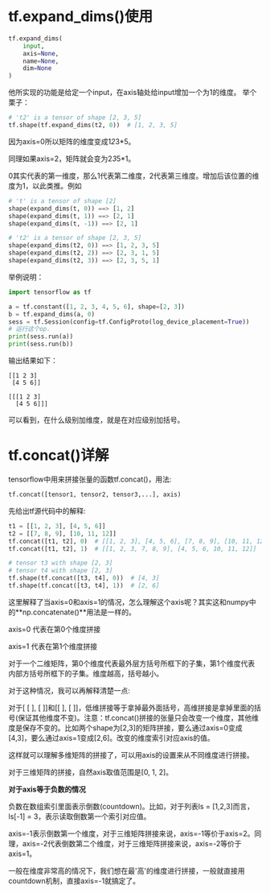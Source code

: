 # tf.expand_dims()使用

```python
tf.expand_dims(
    input,
    axis=None,
    name=None,
    dim=None
)
```

他所实现的功能是给定一个input，在axis轴处给input增加一个为1的维度。 举个栗子：

```python
# 't2' is a tensor of shape [2, 3, 5]
tf.shape(tf.expand_dims(t2, 0))  # [1, 2, 3, 5]
```

因为axis=0所以矩阵的维度变成1*2*3*5。

同理如果axis=2，矩阵就会变为2*3*5*1。

0其实代表的第一维度，那么1代表第二维度，2代表第三维度。增加后该位置的维度为1，以此类推。例如

```python
# 't' is a tensor of shape [2]
shape(expand_dims(t, 0)) ==> [1, 2]
shape(expand_dims(t, 1)) ==> [2, 1]
shape(expand_dims(t, -1)) ==> [2, 1]

# 't2' is a tensor of shape [2, 3, 5]
shape(expand_dims(t2, 0)) ==> [1, 2, 3, 5]
shape(expand_dims(t2, 2)) ==> [2, 3, 1, 5]
shape(expand_dims(t2, 3)) ==> [2, 3, 5, 1]
```

举例说明：

```	python
import tensorflow as tf

a = tf.constant([1, 2, 3, 4, 5, 6], shape=[2, 3])
b = tf.expand_dims(a, 0)
sess = tf.Session(config=tf.ConfigProto(log_device_placement=True))
# 运行这个op.
print(sess.run(a))
print(sess.run(b))
```

输出结果如下：

```shell
[[1 2 3]
 [4 5 6]]

[[[1 2 3]
  [4 5 6]]]
```

可以看到，在什么级别加维度，就是在对应级别加括号。

# tf.concat()详解

tensorflow中用来拼接张量的函数tf.concat()，用法:

```python
tf.concat([tensor1, tensor2, tensor3,...], axis)
```

先给出tf源代码中的解释:

```python
t1 = [[1, 2, 3], [4, 5, 6]]
t2 = [[7, 8, 9], [10, 11, 12]]
tf.concat([t1, t2], 0)  # [[1, 2, 3], [4, 5, 6], [7, 8, 9], [10, 11, 12]]
tf.concat([t1, t2], 1)  # [[1, 2, 3, 7, 8, 9], [4, 5, 6, 10, 11, 12]]

# tensor t3 with shape [2, 3]
# tensor t4 with shape [2, 3]
tf.shape(tf.concat([t3, t4], 0))  # [4, 3]
tf.shape(tf.concat([t3, t4], 1))  # [2, 6]
```

这里解释了当axis=0和axis=1的情况，怎么理解这个axis呢？其实这和numpy中的**np.concatenate()**用法是一样的。

axis=0     代表在第0个维度拼接

axis=1     代表在第1个维度拼接 

对于一个二维矩阵，第0个维度代表最外层方括号所框下的子集，第1个维度代表内部方括号所框下的子集。维度越高，括号越小。

对于这种情况，我可以再解释清楚一点: 

对于[ [ ], [ ]]和[[ ], [ ]]，低维拼接等于拿掉最外面括号，高维拼接是拿掉里面的括号(保证其他维度不变)。注意：tf.concat()拼接的张量只会改变一个维度，其他维度是保存不变的。比如两个shape为[2,3]的矩阵拼接，要么通过axis=0变成[4,3]，要么通过axis=1变成[2,6]。改变的维度索引对应axis的值。

这样就可以理解多维矩阵的拼接了，可以用axis的设置来从不同维度进行拼接。 

对于三维矩阵的拼接，自然axis取值范围是[0, 1, 2]。

**对于axis等于负数的情况**

负数在数组索引里面表示倒数(countdown)。比如，对于列表ls = [1,2,3]而言，ls[-1] = 3，表示读取倒数第一个索引对应值。

axis=-1表示倒数第一个维度，对于三维矩阵拼接来说，axis=-1等价于axis=2。同理，axis=-2代表倒数第二个维度，对于三维矩阵拼接来说，axis=-2等价于axis=1。

一般在维度非常高的情况下，我们想在最'高'的维度进行拼接，一般就直接用countdown机制，直接axis=-1就搞定了。
